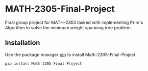 # MATH-2305-Final-Project
 Final group project for MATH-2305 tasked with implementing Prim's Algorithm to solve the minimum weight spanning tree problem.
## Installation

Use the package manager [pip](https://pip.pypa.io/en/stable/) to install Math-2305-Final-Project.

```bash
pip install Math 2305 Final Project
```
